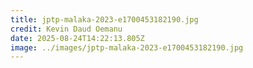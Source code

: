 ```yaml
---
title: jptp-malaka-2023-e1700453182190.jpg
credit: Kevin Daud Oemanu
date: 2025-08-24T14:22:13.805Z
image: ../images/jptp-malaka-2023-e1700453182190.jpg
---
```


